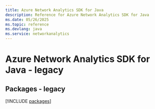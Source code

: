 ```yaml
---
title: Azure Network Analytics SDK for Java
description: Reference for Azure Network Analytics SDK for Java
ms.date: 05/26/2025
ms.topic: reference
ms.devlang: java
ms.service: networkanalytics
---
```

# Azure Network Analytics SDK for Java - legacy
## Packages - legacy
[!INCLUDE [packages](network-analytics-index.md)]